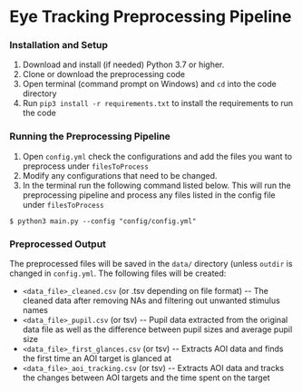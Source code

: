 # Eye Tracking Preprocessing Pipeline

### Installation and Setup
1. Download and install (if needed) Python 3.7 or higher. 
2. Clone or download the preprocessing code
3. Open terminal (command prompt on Windows) and `cd` into the code directory
4. Run `pip3 install -r requirements.txt` to install the requirements to run the code

### Running the Preprocessing Pipeline   
1. Open `config.yml` check the configurations and add the files you want to preprocess under `filesToProcess`
2. Modify any configurations that need to be changed. 
3. In the terminal run the following command listed below. This will run the preprocessing pipeline and process any files listed in the config file under `filesToProcess`

```
$ python3 main.py --config "config/config.yml"
```

### Preprocessed Output
The preprocessed files will be saved in the `data/` directory (unless `outdir` is changed in `config.yml`. 
The following files will be created:
- `<data_file>_cleaned.csv` (or .tsv depending on file format) -- The cleaned data after removing NAs and filtering out unwanted stimulus names
- `<data_file>_pupil.csv` (or tsv) -- Pupil data extracted from the original data file as well as the difference between pupil sizes and average pupil size
- `<data_file>_first_glances.csv` (or tsv) -- Extracts AOI data and finds the first time an AOI target is glanced at
- `<data_file>_aoi_tracking.csv` (or tsv) -- Extracts AOI data and tracks the changes between AOI targets and the time spent on the target
